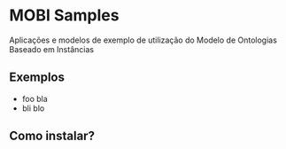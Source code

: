 # MOBI Samples

Aplicações e modelos de exemplo de utilização do Modelo de Ontologias Baseado em Instâncias


## Exemplos

- foo bla
- bli blo


## Como instalar?
